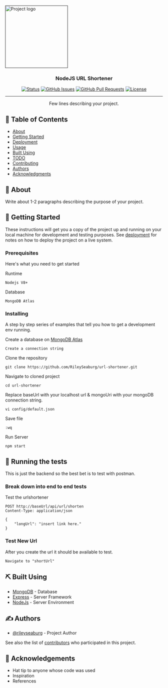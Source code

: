 <!-- @format -->

<p align="center">
  <a href="" rel="noopener">

<img width=200px height=200px src="https://i.imgur.com/oREkHSw.jpg" alt="Project logo"></a>

</p>

<h3 align="center">NodeJS URL Shortener</h3>

<div align="center">

[![Status](https://img.shields.io/badge/status-active-success.svg)]()
[![GitHub Issues](https://img.shields.io/github/issues/RileySeaburg/url-shortener.svg)](https://github.com/RileySeaburg/url-shortener/issues)
[![GitHub Pull Requests](https://img.shields.io/github/issues-pr/RileySeaburg/url-shortener.svg)](https://github.com/RileySeaburg/url-shortener/pulls)
[![License](https://img.shields.io/badge/license-MIT-blue.svg)](/LICENSE)

</div>

---

<p align="center"> Few lines describing your project.
    <br> 
</p>

## 📝 Table of Contents

- [About](#about)
- [Getting Started](#getting_started)
- [Deployment](#deployment)
- [Usage](#usage)
- [Built Using](#built_using)
- [TODO](../TODO.md)
- [Contributing](../CONTRIBUTING.md)
- [Authors](#authors)
- [Acknowledgments](#acknowledgement)

## 🧐 About <a name = "about"></a>

Write about 1-2 paragraphs describing the purpose of your project.

## 🏁 Getting Started <a name = "getting_started"></a>

These instructions will get you a copy of the project up and running on your local machine for development and testing purposes. See [deployment](#deployment) for notes on how to deploy the project on a live system.

### Prerequisites

Here's what you need to get started

Runtime

```
Nodejs V8+
```

Database

```
MongoDB Atlas
```

### Installing

A step by step series of examples that tell you how to get a development env running.

Create a database on [MongoDB Atlas](mongodb.com)

```
Create a connection string
```

Clone the repository

```
git clone https://github.com/RileySeaburg/url-shortener.git
```

Navigate to cloned project

```
cd url-shortener
```

Replace baseUrl with your localhost url & mongoUri with your mongoDB connection string.

```
vi config/default.json
```

Save file

```
:wq
```

Run Server

```
npm start
```

## 🔧 Running the tests <a name = "tests"></a>

This is just the backend so the best bet is to test with postman.

### Break down into end to end tests

Test the urlshortener

```
POST http://baseUrl/api/url/shorten
Content-Type: application/json

{
    "longUrl": "insert link here."
}
```

### Test New Url

After you create the url it should be available to test.

```
Navigate to "shortUrl"
```

## ⛏️ Built Using <a name = "built_using"></a>

- [MongoDB](https://www.mongodb.com/) - Database
- [Express](https://expressjs.com/) - Server Framework
- [NodeJs](https://nodejs.org/en/) - Server Environment

## ✍️ Authors <a name = "authors"></a>

- [@rileyseaburg](https://github.com/rileyseaburg) - Project Author

See also the list of [contributors](https://github.com/RileySeaburg/url-shortener/contributors) who participated in this project.

## 🎉 Acknowledgements <a name = "acknowledgement"></a>

- Hat tip to anyone whose code was used
- Inspiration
- References
